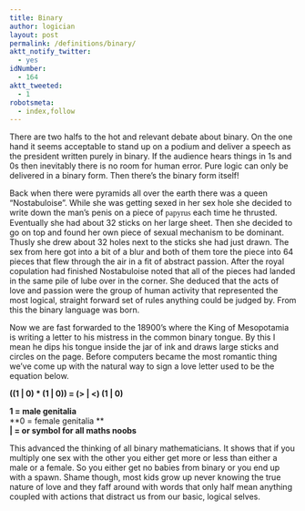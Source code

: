 ```yaml
---
title: Binary
author: logician
layout: post
permalink: /definitions/binary/
aktt_notify_twitter:
  - yes
idNumber:
  - 164
aktt_tweeted:
  - 1
robotsmeta:
  - index,follow
---
```

There are two halfs to the hot and relevant debate about binary. On the one hand it seems acceptable to stand up on a podium and deliver a speech as the president written purely in binary. If the audience hears things in 1s and 0s then inevitably there is no room for human error. Pure logic can only be delivered in a binary form. Then there&#8217;s the binary form itself!<!--more-->

Back when there were pyramids all over the earth there was a queen &#8220;Nostabuloise&#8221;. While she was getting sexed in her sex hole she decided to write down the man&#8217;s penis on a piece of <span style="font-family: Papyrus;">papyrus</span> each time he thrusted. Eventually she had about 32 sticks on her large sheet. Then she decided to go on top and found her own piece of sexual mechanism to be dominant. Thusly she drew about 32 holes next to the sticks she had just drawn. The sex from here got into a bit of a blur and both of them tore the piece into 64 pieces that flew through the air in a fit of abstract passion. After the royal copulation had finished Nostabuloise noted that all of the pieces had landed in the same pile of lube over in the corner. She deduced that the acts of love and passion were the group of human activity that represented the most logical, straight forward set of rules anything could be judged by. From this the binary language was born.

Now we are fast forwarded to the 18900&#8217;s where the King of Mesopotamia is writing a letter to his mistress in the common binary tongue. By this I mean he dips his tongue inside the jar of ink and draws large sticks and circles on the page. Before computers became the most romantic thing we&#8217;ve come up with the natural way to sign a love letter used to be the equation below.

**((1 | 0) * (1 | 0)) = (> | <) (1 | 0)**



**1 = male genitalia**  
**0 = female genitalia **  
**| = or symbol for all maths noobs**

This advanced the thinking of all binary mathematicians. It shows that if you multiply one sex with the other you either get more or less than either a male or a female. So you either get no babies from binary or you end up with a spawn. Shame though, most kids grow up never knowing the true nature of love and they faff around with words that only half mean anything coupled with actions that distract us from our basic, logical selves.